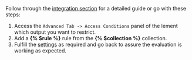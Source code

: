 Follow through the [integration section](/next/essentials-for-yoothemepro/addons/access/integration) for a detailed guide or go with these steps:

1. Access the `Advanced Tab -> Access Conditions` panel of the lement which output you want to restrict.
1. Add a **{% $rule %}** rule from the **{% $collection %}** collection.
1. Fulfill the [settings](#settings) as required and go back to assure the evaluation is working as expected.
